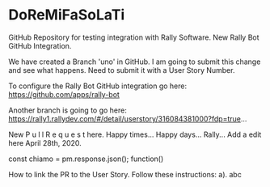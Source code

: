 # DoReMiFaSoLaTi
GitHub Repository for testing integration with Rally Software. New Rally Bot GitHub Integration. 

We have created a Branch 'uno' in GitHub. I am going to submit this change and see what happens. Need to submit it with a User Story Number.

To configure the Rally Bot GitHub integration go here: https://github.com/apps/rally-bot

Another branch is going to go here: https://rally1.rallydev.com/#/detail/userstory/316084381000?fdp=true...

New P u l l R e q u e s t here.
Happy times...
Happy days...
Rally...
Add a edit here April 28th, 2020.

const chiamo = pm.response.json();
function()

How to link the PR to the User Story. Follow these instructions:
a). abc
